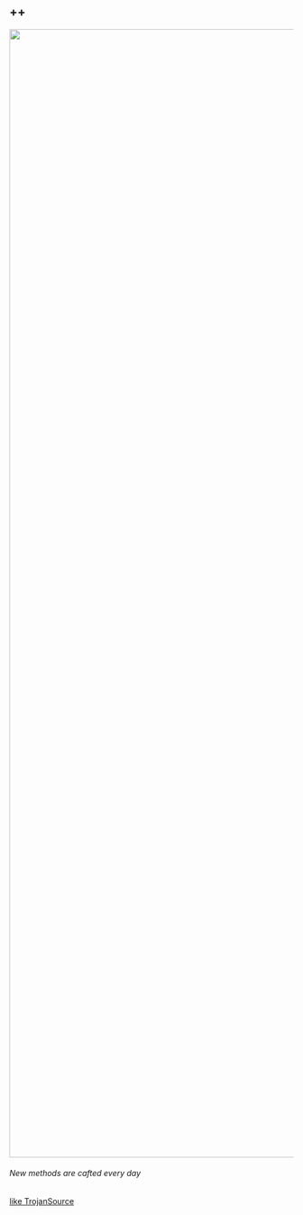 ## ++

<img src="/assets/vectors/6.png" style="width:50vh" />

###### New methods are cafted every day 

<p class="fragment fade-in">
    <a href="https://www.trojansource.codes/" target="_blank">like TrojanSource</a>
</p>